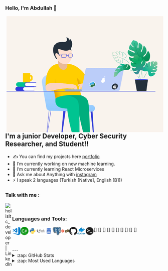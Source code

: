 ### Hello, I'm Abdullah  👋

 <img align="right" alt="GIF" src="https://github.com/abdullahcicekli/abdullahcicekli/blob/main/python-2.gif?raw=true" width="500" height="370" />


## I'm a junior Developer, Cyber Security Researcher, and Student!!
- ✍ You can find my projects here [portfolio]
- 🔭 I’m currently working on new machine learning.
- 🌱 I’m currently learning React Microservices
- 💬 Ask me about Anything with [instagram]
- ⚡ I speak 2 languages (Turkish [Native], English [B1])


### Talk with me :
[<img align="left" alt="holisitc_developer | LinkedIn" width="22px" src="https://cdn.jsdelivr.net/npm/simple-icons@v3/icons/linkedin.svg" />][linkedin]

<br />

### Languages and Tools:
[<img align="left" alt="Visual Studio Code" width="26px" src="https://raw.githubusercontent.com/github/explore/80688e429a7d4ef2fca1e82350fe8e3517d3494d/topics/visual-studio-code/visual-studio-code.png" />]
[<img align="left" alt="CSharp" width="26px" src="https://raw.githubusercontent.com/github/explore/80688e429a7d4ef2fca1e82350fe8e3517d3494d/topics/csharp/csharp.png" />]
[<img align="left" alt="python" width="26px" src="https://raw.githubusercontent.com/github/explore/80688e429a7d4ef2fca1e82350fe8e3517d3494d/topics/python/python.png" />]
[<img align="left" alt="flask" width="26px" src="https://raw.githubusercontent.com/github/explore/80688e429a7d4ef2fca1e82350fe8e3517d3494d/topics/flask/flask.png" />]
[<img align="left" alt="SQL" width="26px" src="https://raw.githubusercontent.com/github/explore/80688e429a7d4ef2fca1e82350fe8e3517d3494d/topics/sql/sql.png" />]
[<img align="left" alt="postgreSQL" width="26px" src="https://raw.githubusercontent.com/github/explore/80688e429a7d4ef2fca1e82350fe8e3517d3494d/topics/postgresql/postgresql.png" />]
[<img align="left" alt="Git" width="26px" src="https://raw.githubusercontent.com/github/explore/80688e429a7d4ef2fca1e82350fe8e3517d3494d/topics/git/git.png" />]
[<img align="left" alt="GitHub" width="26px" src="https://raw.githubusercontent.com/github/explore/78df643247d429f6cc873026c0622819ad797942/topics/github/github.png" />]
[<img align="left" alt="Docker" width="26px" src="https://raw.githubusercontent.com/github/explore/80688e429a7d4ef2fca1e82350fe8e3517d3494d/topics/docker/docker.png" />]
[<img align="left" alt="Terminal" width="26px" src="https://raw.githubusercontent.com/github/explore/80688e429a7d4ef2fca1e82350fe8e3517d3494d/topics/terminal/terminal.png" />]


<br />
<br />
---

<details>
  <summary>:zap: GitHub Stats</summary>

  <img align="left" alt="Abdullah's GitHub Stats" src="https://github-readme-stats.vercel.app/api?username=abdullahcicekli&show_icons=true&hide_border=true" />

</details>

<details>
  <summary>:zap: Most Used Languages</summary>

<img align="left" alt="Abdullah's GitHub Top Languages" src="https://github-readme-stats.vercel.app/api/top-langs/?username=abdullahcicekli" />

</details>


[instagram]: https://www.instagram.com/cicekli_abdullah/
[linkedin]: https://www.linkedin.com/in/cicekliabdullah/
[portfolio]: https://abdullahcicekli.github.io/
